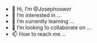 - 👋 Hi, I’m @Josephoowor
- 👀 I’m interested in ...
- 🌱 I’m currently learning ...
- 💞️ I’m looking to collaborate on ...
- 📫 How to reach me ...

<!---
Josephoowor/Josephoowor is a ✨ special ✨ repository because its `README.md` (this file) appears on your GitHub profile.
You can click the Preview link to take a look at your changes.
--->
